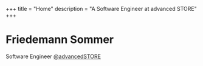 +++
title = "Home"
description = "A Software Engineer at advanced STORE"
+++

# Friedemann Sommer

Software Engineer [@advancedSTORE](https://www.advanced-store.com/)

